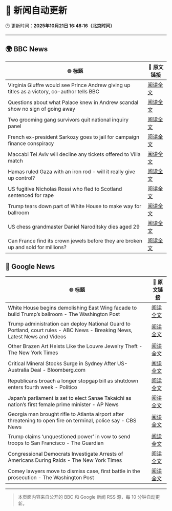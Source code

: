 # 🧠 新闻自动更新

🕒 更新时间：**2025年10月21日 16:48:16（北京时间）**

---

## 🌍 BBC News

| 🌐 标题 | 🔗 原文链接 |
|--------|-------------|
| Virginia Giuffre would see Prince Andrew giving up titles as a victory, co-author tells BBC | [阅读全文](https://www.bbc.com/news/articles/c201k3wd65yo?at_medium=RSS&at_campaign=rss) |
| Questions about what Palace knew in Andrew scandal show no sign of going away | [阅读全文](https://www.bbc.com/news/articles/c0l7zx499deo?at_medium=RSS&at_campaign=rss) |
| Two grooming gang survivors quit national inquiry panel | [阅读全文](https://www.bbc.com/news/articles/cy5qkq7zex3o?at_medium=RSS&at_campaign=rss) |
| French ex-president Sarkozy goes to  jail for campaign finance conspiracy | [阅读全文](https://www.bbc.com/news/articles/cvgkm2j0xelo?at_medium=RSS&at_campaign=rss) |
| Maccabi Tel Aviv will decline any tickets offered to Villa match | [阅读全文](https://www.bbc.com/sport/football/articles/c3w98224xx8o?at_medium=RSS&at_campaign=rss) |
| Hamas ruled Gaza with an iron rod - will it really give up control? | [阅读全文](https://www.bbc.com/news/articles/cn51w77vlp9o?at_medium=RSS&at_campaign=rss) |
| US fugitive Nicholas Rossi who fled to Scotland sentenced for rape | [阅读全文](https://www.bbc.com/news/articles/c8035ng7rpmo?at_medium=RSS&at_campaign=rss) |
| Trump tears down part of White House to make way for ballroom | [阅读全文](https://www.bbc.com/news/articles/ced6np51532o?at_medium=RSS&at_campaign=rss) |
| US chess grandmaster Daniel Naroditsky dies aged 29 | [阅读全文](https://www.bbc.com/news/articles/c15pz8vpjp9o?at_medium=RSS&at_campaign=rss) |
| Can France find its crown jewels before they are broken up and sold for millions? | [阅读全文](https://www.bbc.com/news/articles/ckgk0y97v0go?at_medium=RSS&at_campaign=rss) |

## 📰 Google News

| 🌐 标题 | 🔗 原文链接 |
|--------|-------------|
| White House begins demolishing East Wing facade to build Trump’s ballroom - The Washington Post | [阅读全文](https://news.google.com/rss/articles/CBMivgFBVV95cUxOcnF1M1M3SnFBdWc5UHNVbGpUSU5MSDdDT1NWYV92T2ItV2sxclBPR2RfZnZNVDRtU0ZORmtTU1hnZHFMR2taUjU2T0h3YjZac3ZNZm5FMENNczktOURacXFtN0t0a21xWlJCYk9JZUc3cGg3UGo0Y09Kb3g3cDJfSVNwVEtJaVFxemZ2Rk5LWHhLOEZBVEsyb1BMdFdZQkszM0FVUlhGM2t6bFMzQlh0QnJBdnViSDNCUHVmM253?oc=5) |
| Trump administration can deploy National Guard to Portland, court rules - ABC News - Breaking News, Latest News and Videos | [阅读全文](https://news.google.com/rss/articles/CBMirAFBVV95cUxNUEpSd0Q2VThXZkZqb2NNdjNqM1Zod3BIQllSYVNSMFU5YTBQdllDdWpmUUlweHcwNERoMkpwcjlQWlNIN2ZnODlGSk8yeUFHLTdfaHJpM1FNclpKY0FGUm1wakJobFA2Z01kQXd0RFNqMzdNbE94VFJIakJaSWdIbEVHRlRLSVN0R09ydlB6SERFNzlIcVVPUDdVNDhKSlZJamx3SU5pcjhoNmw30gGyAUFVX3lxTE1XWWtFa2xrMmdMVUxqMXNndjkxeHZ1OGJiMER4bE1OXzMwUm5VVUFzVVFNZW9KMm9KRXd6dkRQR1lwVzk5SHJYVFRHV0o5MkFHZHB2WDU0WjVZelhxMFNhZGFTdWRxWFM3TTlPV3RKcXJySVV0ZXFmWHM3azNPMUNkUGZNSUd5VFhFUklsbmpYWDljeWgzNklSbnlZdTMyUnpsRnVzUDBPSy1aOGRWdjlqblE?oc=5) |
| Other Brazen Art Heists Like the Louvre Jewelry Theft - The New York Times | [阅读全文](https://news.google.com/rss/articles/CBMidkFVX3lxTFAxeTJ1LTJvdmR5eFA3eXV2RXlIWHFvN1ZieVdoVkVfejZIcTc4blRtZmtxZ2ttYjBrREJjQV9DeE05QXZFTUVubDBsbFFEbU4xNVMwTW12Tm80cmtDMVZNYkVmcV90aU54c0lLdEtfSXVvanRQTEE?oc=5) |
| Critical Mineral Stocks Surge in Sydney After US-Australia Deal - Bloomberg.com | [阅读全文](https://news.google.com/rss/articles/CBMitAFBVV95cUxNOWVONXBqbmdPNEN5YVpEQW1DOWdVRUtaaEJ4TDhoOEJVMUtLa19XM0FmZVk4OERSMmF0ZFRsNFdqUXE2UGpvdDNON2lvX0d5YTR5djZLTE93RVkwYmNYQ0hQQ1hYQVppb2steXRiS3hrUVVDejFCOHNNdmJIVzFZdU12ZGt0SWl5Q2U0aE14dlFudFpVYzM3NEpXNGpETDR5NFNwcFhydHlBNUxoRnVrZVB5RUU?oc=5) |
| Republicans broach a longer stopgap bill as shutdown enters fourth week - Politico | [阅读全文](https://news.google.com/rss/articles/CBMiiAFBVV95cUxPVjVaa1hiY2k3NkdMWEE4dEdXLUo1dTlOeTZvUHp4dnVnQVVzZXlCM082dWR0NnNuN2dHS3h5VnRyUDkzSHB1X1RHYjJxaDlaNDN5V3Q4Wngzc0dJVkp0eXNObi1oVnZzRWFBd2hJU2tMSzZ2NXNxTFhFVHdMX2VKMGpkUmRSWXkt?oc=5) |
| Japan’s parliament is set to elect Sanae Takaichi as nation’s first female prime minister - AP News | [阅读全文](https://news.google.com/rss/articles/CBMipwFBVV95cUxPWm56YVhuZHZFZk41RVoyQU1ZVUFvWTdLX2xmMTNCR2MzZHBtTndsVkxiRVlLNEZtYlJpU01PWUxZT0VsbF9VdzNjTGtiU3RhdjlVSWxacTlrTXpYZkg5ZURqSVRIU0lpbTY5NXR2cEpuck4zaGxOWlFfdll6UFUwR1prXzRjMkVFMk8wd0xzaVZYcmhwSlkwZFFPNGdNNnZ5T3JEeG5aYw?oc=5) |
| Georgia man brought rifle to Atlanta airport after threatening to open fire on terminal, police say - CBS News | [阅读全文](https://news.google.com/rss/articles/CBMingFBVV95cUxNOHdJZUVoY01IeS13RkZWTkduczBqSmxKdF84eDBWZU9mTmR6Wjh2c0VYalZad1hMMnU3Wlh2eDBhZUlZVGRBSTlKVGR3RU5oUjNfc2JYbTNfb3NQM2x3WlEyWExTZ0hXYlAyci1wRkhqMG8tS3hVN2VicElUc2QzV28yVnF2RTZOTk9KOFE5eUx3N1pxbzRoYjViV1JxZw?oc=5) |
| Trump claims ‘unquestioned power’ in vow to send troops to San Francisco - The Guardian | [阅读全文](https://news.google.com/rss/articles/CBMif0FVX3lxTE52bGlvNUhud0ZFTjdUOHduLTJ2b1VyT2tCM2ozcEZzbk1nTlJWLWMtNVdiUGQtZ1M3Sm5hbk9DSFl0X2h3OVVla1pqMnN1dTN2NkpvanZvdTNZVmM4S3M4ZHI2VFItRnc4ekZBZXRTYjBMeFBWclkteHZmWmJEZ1U?oc=5) |
| Congressional Democrats Investigate Arrests of Americans During Raids - The New York Times | [阅读全文](https://news.google.com/rss/articles/CBMikAFBVV95cUxNT2d2ek5uUi1YMXRKVFhqY3hYQlpoaVZJTlMxUkoxWGVzNURVSnBEcUF1bUV3RGpaTFBKaExtSE01aU52VGxha1Bxa2xMTzlWWUtQa21IdnRjVm5iVVRLY0I2WUltUjViZXpaLXZRd0R6WGtwWERpNTNYYllrWTJXcHotV0ZwdlJ2UVRWdTFHNUU?oc=5) |
| Comey lawyers move to dismiss case, first battle in the prosecution - The Washington Post | [阅读全文](https://news.google.com/rss/articles/CBMimwFBVV95cUxOTVBRTWhaT01pNW9rU0x0Smd6YW9QeWFKejhiV3BCX3VtazNVYUJka3lSbktQQXNXdUY2VVphMG16MGRVTVdpMVNjdnQ1X1Z4VjFjV3VaTDJ2RmZqUzBYXy11NmM5d05Mb0JHMXdNU0pseU5nNnUyck05dWtGckdKOUgybjlIRlF3RlMtM0lpU0pXamotd1ViNjRRVQ?oc=5) |

---
> 本页面内容来自公开的 BBC 和 Google 新闻 RSS 源，每 10 分钟自动更新。